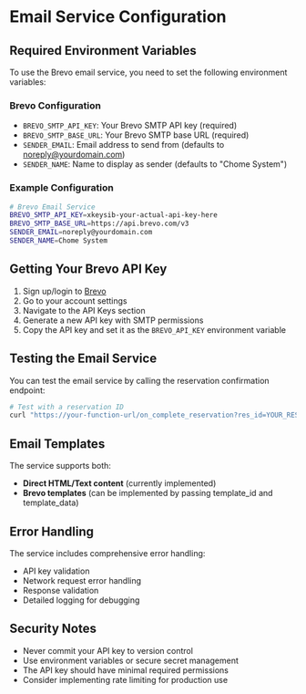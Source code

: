 # Email Service Configuration

## Required Environment Variables

To use the Brevo email service, you need to set the following environment variables:

### Brevo Configuration
- `BREVO_SMTP_API_KEY`: Your Brevo SMTP API key (required)
- `BREVO_SMTP_BASE_URL`: Your Brevo SMTP base URL (required)
- `SENDER_EMAIL`: Email address to send from (defaults to noreply@yourdomain.com)
- `SENDER_NAME`: Name to display as sender (defaults to "Chome System")

### Example Configuration
```bash
# Brevo Email Service
BREVO_SMTP_API_KEY=xkeysib-your-actual-api-key-here
BREVO_SMTP_BASE_URL=https://api.brevo.com/v3
SENDER_EMAIL=noreply@yourdomain.com
SENDER_NAME=Chome System
```

## Getting Your Brevo API Key

1. Sign up/login to [Brevo](https://www.brevo.com/)
2. Go to your account settings
3. Navigate to the API Keys section
4. Generate a new API key with SMTP permissions
5. Copy the API key and set it as the `BREVO_API_KEY` environment variable

## Testing the Email Service

You can test the email service by calling the reservation confirmation endpoint:

```bash
# Test with a reservation ID
curl "https://your-function-url/on_complete_reservation?res_id=YOUR_RESERVATION_ID"
```

## Email Templates

The service supports both:
- **Direct HTML/Text content** (currently implemented)
- **Brevo templates** (can be implemented by passing template_id and template_data)

## Error Handling

The service includes comprehensive error handling:
- API key validation
- Network request error handling
- Response validation
- Detailed logging for debugging

## Security Notes

- Never commit your API key to version control
- Use environment variables or secure secret management
- The API key should have minimal required permissions
- Consider implementing rate limiting for production use

